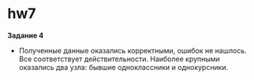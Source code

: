 # hw7
**Задание 4**
+ Полученные данные оказались корректными, ошибок не нашлось. Все соответствует действительности. Наиболее крупными оказались два узла: бывшие одноклассники и однокурсники.
